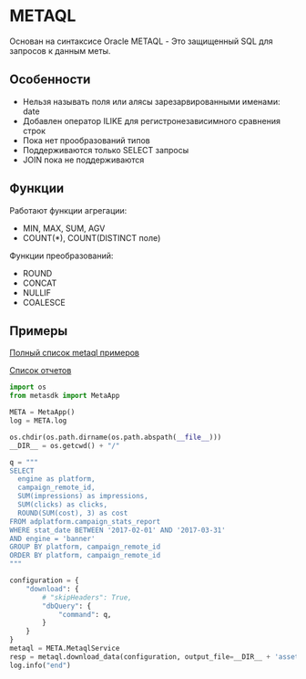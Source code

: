 # METAQL

Основан на синтаксисе Oracle
METAQL - Это защищенный SQL для запросов к данным меты.

## Особенности

- Нельзя называть поля или алясы зарезарвированными именами: date
- Добавлен оператор ILIKE для регистронезависимного сравнения строк
- Пока нет прообразований типов
- Поддерживаются только SELECT запросы
- JOIN пока не поддерживаются

## Функции

Работают функции агрегации:

 - MIN, MAX, SUM, AGV
 - COUNT(*), COUNT(DISTINCT поле)

Функции преобразований:

 - ROUND
 - CONCAT
 - NULLIF
 - COALESCE

## Примеры

[Полный список metaql примеров](https://github.com/devision-io/metasdk/tree/master/metasdk/examples/metaql)

[Список отчетов](https://github.com/devision-io/metasdk/tree/master/metasdk/examples/metaql/metaql_get_schema.py)

```python
import os
from metasdk import MetaApp

META = MetaApp()
log = META.log

os.chdir(os.path.dirname(os.path.abspath(__file__)))
__DIR__ = os.getcwd() + "/"

q = """
SELECT
  engine as platform,
  campaign_remote_id,
  SUM(impressions) as impressions,
  SUM(clicks) as clicks,
  ROUND(SUM(cost), 3) as cost
FROM adplatform.campaign_stats_report
WHERE stat_date BETWEEN '2017-02-01' AND '2017-03-31'
AND engine = 'banner'
GROUP BY platform, campaign_remote_id
ORDER BY platform, campaign_remote_id
"""

configuration = {
    "download": {
        # "skipHeaders": True,
        "dbQuery": {
            "command": q,
        }
    }
}
metaql = META.MetaqlService
resp = metaql.download_data(configuration, output_file=__DIR__ + 'assets/stat.tsv')
log.info("end")
```

